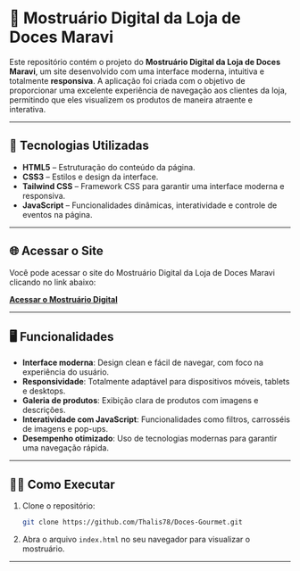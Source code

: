 # 🍬 Mostruário Digital da Loja de Doces Maravi

Este repositório contém o projeto do **Mostruário Digital da Loja de Doces Maravi**, um site desenvolvido com uma interface moderna, intuitiva e totalmente **responsiva**. A aplicação foi criada com o objetivo de proporcionar uma excelente experiência de navegação aos clientes da loja, permitindo que eles visualizem os produtos de maneira atraente e interativa.

---

## 🧩 Tecnologias Utilizadas

- **HTML5** – Estruturação do conteúdo da página.
- **CSS3** – Estilos e design da interface.
- **Tailwind CSS** – Framework CSS para garantir uma interface moderna e responsiva.
- **JavaScript** – Funcionalidades dinâmicas, interatividade e controle de eventos na página.

---

## 🌐 Acessar o Site

Você pode acessar o site do Mostruário Digital da Loja de Doces Maravi clicando no link abaixo:

[**Acessar o Mostruário Digital**](https://marividocegourmet.netlify.app/)

---

## 🖥 Funcionalidades

- **Interface moderna**: Design clean e fácil de navegar, com foco na experiência do usuário.
- **Responsividade**: Totalmente adaptável para dispositivos móveis, tablets e desktops.
- **Galeria de produtos**: Exibição clara de produtos com imagens e descrições.
- **Interatividade com JavaScript**: Funcionalidades como filtros, carrosséis de imagens e pop-ups.
- **Desempenho otimizado**: Uso de tecnologias modernas para garantir uma navegação rápida.

---

## 🧑‍💻 Como Executar

1. Clone o repositório:
    ```bash
    git clone https://github.com/Thalis78/Doces-Gourmet.git
    ```

2. Abra o arquivo `index.html` no seu navegador para visualizar o mostruário.

---

